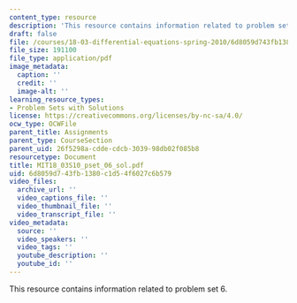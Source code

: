 ```yaml
---
content_type: resource
description: 'This resource contains information related to problem set 6. '
draft: false
file: /courses/18-03-differential-equations-spring-2010/6d8059d743fb1380c1d54f6027c6b579_MIT18_03S10_pset_06_sol.pdf
file_size: 191100
file_type: application/pdf
image_metadata:
  caption: ''
  credit: ''
  image-alt: ''
learning_resource_types:
- Problem Sets with Solutions
license: https://creativecommons.org/licenses/by-nc-sa/4.0/
ocw_type: OCWFile
parent_title: Assignments
parent_type: CourseSection
parent_uid: 26f5298a-cdde-cdcb-3039-98db02f085b8
resourcetype: Document
title: MIT18_03S10_pset_06_sol.pdf
uid: 6d8059d7-43fb-1380-c1d5-4f6027c6b579
video_files:
  archive_url: ''
  video_captions_file: ''
  video_thumbnail_file: ''
  video_transcript_file: ''
video_metadata:
  source: ''
  video_speakers: ''
  video_tags: ''
  youtube_description: ''
  youtube_id: ''
---
```

This resource contains information related to problem set 6.